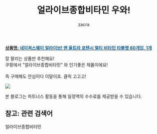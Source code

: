 ﻿---
layout: post
title:  "얼라이브종합비타민 우와!"
author: zacra
categories: [ 아이템 ]
tags: [얼라이브종합비타민]
image: https://static.coupangcdn.com/image/vendor_inventory/6001/5e85ca6d260a9ee39a0af12028b958b0e3b0915ad712e17a528c6f0fa110.JPG 
description: "쿠팡에서 얼라이브종합비타민 관련 상품으로 가장 잘팔리는 제품 중 하나라는 사실!!."
rating: 4.5
---

<a href="https://link.coupang.com/re/AFFSDP?lptag=AF8407795&pageKey=394035&itemId=1016006&vendorItemId=70125946585&traceid=V0-153-bdb3e605a4ff2793"><b>상품명: <font color='#01579B'>네이쳐스웨이 얼라이브! 맨 울트라 포텐시 멀티 비타민 타블렛 60개입, 1개</font></b></a>

잘 팔리는 상품만 추천해요!<br/>
쿠팡에서 "얼라이브종합비타민" 와 인기좋은 제품이에요!<br/><br/>
즉 구매해도 안심이다 이말이죠. 클릭 고고고! <br/>



<a href="https://link.coupang.com/re/AFFSDP?lptag=AF8407795&pageKey=394035&itemId=1016006&vendorItemId=70125946585&traceid=V0-153-bdb3e605a4ff2793"><img src="https://thumbnail7.coupangcdn.com/thumbnails/remote/q89/image/vendor_inventory/a08c/6a43f31fe9052fba1c032c30d95782336bf5becbcc4a2e3061856dea5325.JPG"></a> 

본 블로그는 파트너스 활동을 통해 일정액의 수수료를 제공받을 수 있습니다.

## 참고: 관련 검색어    
얼라이브종합비타민